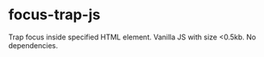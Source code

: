 # focus-trap-js

Trap focus inside specified HTML element. Vanilla JS with size <0.5kb. No dependencies.
